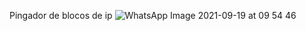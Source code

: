 Pingador de blocos de ip
![WhatsApp Image 2021-09-19 at 09 54 46](https://user-images.githubusercontent.com/73261296/133929285-70516938-cf56-4a41-aa97-75ba15f5e6da.jpeg)
